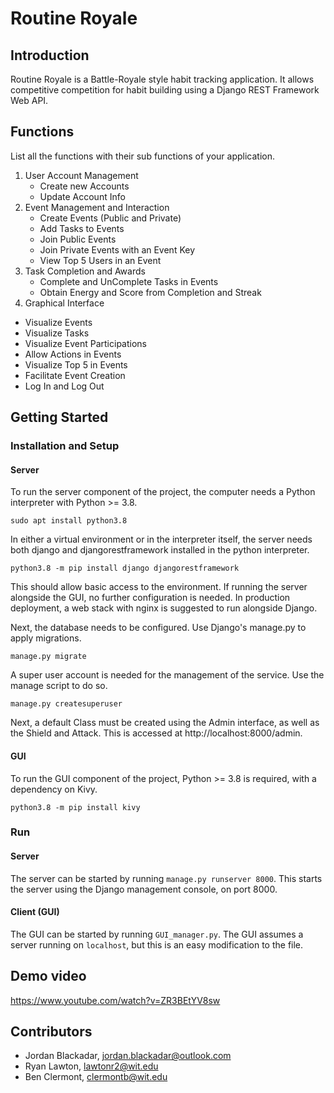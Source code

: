 # Routine Royale

## Introduction

Routine Royale is a Battle-Royale style habit tracking application. It allows competitive competition for habit building using a Django REST Framework Web API.

## Functions
List all the functions with their sub functions of your application.
1. User Account Management
	* Create new Accounts
	* Update Account Info
2. Event Management and Interaction
	* Create Events (Public and Private)
	* Add Tasks to Events
	* Join Public Events
	* Join Private Events with an Event Key
	* View Top 5 Users in an Event
3. Task Completion and Awards
	* Complete and UnComplete Tasks in Events
	* Obtain Energy and Score from Completion and Streak
4. Graphical Interface
  * Visualize Events
  * Visualize Tasks
  * Visualize Event Participations
  * Allow Actions in Events
  * Visualize Top 5 in Events
  * Facilitate Event Creation
  * Log In and Log Out

## Getting Started
### Installation and Setup
#### Server
To run the server component of the project, the computer needs a Python interpreter with Python >= 3.8.

`sudo apt install python3.8`

In either a virtual environment or in the interpreter itself, the server needs both django and djangorestframework installed in the python interpreter.

`python3.8 -m pip install django djangorestframework`

This should allow basic access to the environment. If running the server alongside the GUI, no further configuration is needed. In production deployment, a web stack with nginx is suggested to run alongside Django.

Next, the database needs to be configured. Use Django's manage.py to apply migrations.

`manage.py migrate`

A super user account is needed for the management of the service. Use the manage script to do so.

`manage.py createsuperuser`

Next, a default Class must be created using the Admin interface, as well as the Shield and Attack. This is accessed at http://localhost:8000/admin.

#### GUI
To run the GUI component of the project, Python >= 3.8 is required, with a dependency on Kivy.

`python3.8 -m pip install kivy`

### Run
#### Server
The server can be started by running `manage.py runserver 8000`. This starts the server using the Django management console, on port 8000.

#### Client (GUI)
The GUI can be started by running `GUI_manager.py`. The GUI assumes a server running on `localhost`, but this is an easy modification to the file.

## Demo video

https://www.youtube.com/watch?v=ZR3BEtYV8sw

## Contributors

* Jordan Blackadar, jordan.blackadar@outlook.com
* Ryan Lawton, lawtonr2@wit.edu
* Ben Clermont, clermontb@wit.edu
